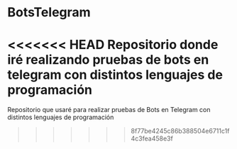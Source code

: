 # BotsTelegram
<<<<<<< HEAD
Repositorio donde iré realizando pruebas de bots en telegram con distintos lenguajes de programación
=======
Repositorio que usaré para realizar pruebas de Bots en Telegram con distintos lenguajes de programación
>>>>>>> 8f77be4245c86b388504e6711c1f4c3fea458e3f
